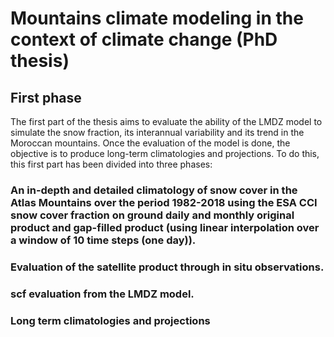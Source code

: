 # Mountains climate modeling in the context of climate change (PhD thesis)   
## First phase
The first part of the thesis aims to evaluate the ability of the LMDZ model to simulate the snow fraction, its interannual variability and its trend in the Moroccan mountains. Once the evaluation of the model is done, the objective is to produce long-term climatologies and projections. To do this, this first part has been divided into three phases:
### An in-depth and detailed climatology of snow cover in the Atlas Mountains over the period 1982-2018 using the ESA CCI snow cover fraction on ground daily and monthly original product and gap-filled product (using linear interpolation over a window of 10 time steps (one day)).

### Evaluation of the satellite product through in situ observations.

### scf evaluation from the LMDZ model. 

### Long term climatologies and projections
